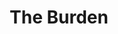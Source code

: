 ---
layout: credit-info
headerstatus: shunk-header
title: The Burden
iden: theburden
thumbnail: /assets/img/credits-grid/the-burden.jpg
image: /assets/img/credits-grid/opengraph/the-burden.jpg
image_size: 3
category: credits
role: Composer
type: Feature Film
year: 2012
imdb: http://www.imdb.com/title/tt2854562
soundcloud: https://w.soundcloud.com/player/?url=https%3A//api.soundcloud.com/tracks/86952891&amp;color=ff5500&amp;auto_play=false&amp;hide_related=false&amp;show_comments=true&amp;show_user=true&amp;show_reposts=false
genre: Super-Hero/Action
director: Jonathan Moch
writers: Jonathan Moch
synopsis: A man gifted with the ability to heal others by touch, carries the burden of saving the world.
---